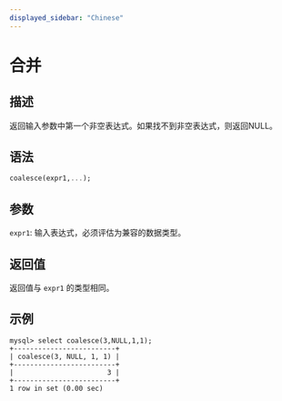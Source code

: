 ```yaml
---
displayed_sidebar: "Chinese"
---
```


# 合并

## 描述

返回输入参数中第一个非空表达式。如果找不到非空表达式，则返回NULL。

## 语法

```Haskell
coalesce(expr1,...);
```

## 参数

`expr1`: 输入表达式，必须评估为兼容的数据类型。

## 返回值

返回值与 `expr1` 的类型相同。

## 示例

```Plain Text
mysql> select coalesce(3,NULL,1,1);
+-------------------------+
| coalesce(3, NULL, 1, 1) |
+-------------------------+
|                       3 |
+-------------------------+
1 row in set (0.00 sec)
```